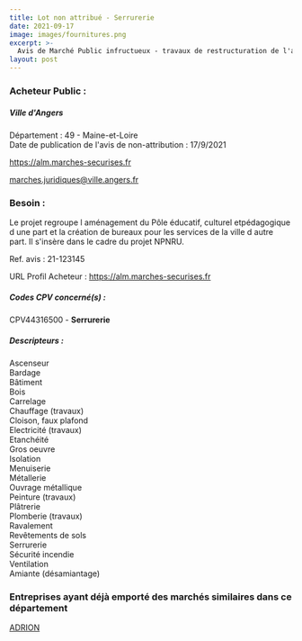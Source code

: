 ```yaml
---
title: Lot non attribué - Serrurerie
date: 2021-09-17
image: images/fournitures.png
excerpt: >-
  Avis de Marché Public infructueux - travaux de restructuration de l'ancien foyer des jeunes travailleurs dans le quartier npnru monplaisir à angers
layout: post
---
```


### Acheteur Public :
##### Ville d'Angers
Département : 49 - Maine-et-Loire<br/>
Date de publication de l'avis de non-attribution : 17/9/2021


https://alm.marches-securises.fr

marches.juridiques@ville.angers.fr


### Besoin :

Le projet regroupe l aménagement du Pôle éducatif, culturel etpédagogique d une part et la création de bureaux pour les services de la ville d autre part. Il s'insère dans le cadre du projet NPNRU.

Ref. avis : 21-123145

URL Profil Acheteur : https://alm.marches-securises.fr

##### Codes CPV concerné(s) :
CPV44316500 - **Serrurerie** <br/>

##### Descripteurs :
Ascenseur <br/>
Bardage <br/>
Bâtiment <br/>
Bois <br/>
Carrelage <br/>
Chauffage (travaux) <br/>
Cloison, faux plafond <br/>
Electricité (travaux) <br/>
Etanchéité <br/>
Gros oeuvre <br/>
Isolation <br/>
Menuiserie <br/>
Métallerie <br/>
Ouvrage métallique <br/>
Peinture (travaux) <br/>
Plâtrerie <br/>
Plomberie (travaux) <br/>
Ravalement <br/>
Revêtements de sols <br/>
Serrurerie <br/>
Sécurité incendie <br/>
Ventilation <br/>
Amiante (désamiantage) <br/>

### Entreprises ayant déjà emporté des marchés similaires dans ce département
<a href="/entreprise-552/siren-382435170">ADRION</a><br/><br/>
